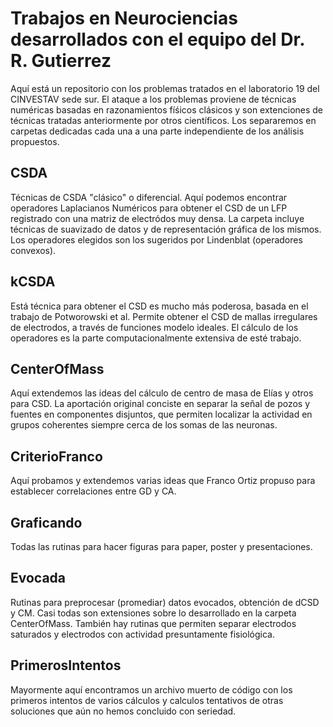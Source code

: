Trabajos en Neurociencias desarrollados con el equipo del Dr. R. Gutierrez
=====================================================================


Aquí está un repositorio con los problemas tratados en el laboratorio 19
del CINVESTAV sede sur. El ataque a los problemas proviene de técnicas
numéricas basadas en razonamientos fíśicos clásicos y son extenciones
de técnicas tratadas anteriormente por otros científicos. Los separaremos en
carpetas dedicadas cada una a una parte independiente de los análisis
propuestos.

## CSDA

Técnicas de CSDA "clásico" o diferencial. Aquí podemos encontrar operadores
Laplacianos Numéricos para obtener el CSD de un LFP registrado con una
matriz de electródos muy densa. La carpeta incluye técnicas de suavizado
de datos y de representación gráfica de los mismos. Los operadores
elegidos son los sugeridos por Lindenblat (operadores convexos).

## kCSDA

Está técnica para obtener el CSD es mucho más poderosa, basada en el trabajo de
Potworowski et al. Permite obtener el CSD de mallas irregulares de electrodos,
a través de funciones modelo ideales. El cálculo de los operadores
es la parte computacionalmente extensiva de esté trabajo.

## CenterOfMass

Aquí extendemos las ideas del cálculo de centro de masa de Elías y otros para
CSD. La aportación original conciste en separar la señal de pozos y fuentes
en componentes disjuntos, que permiten localizar la actividad en grupos
coherentes siempre cerca de los somas de las neuronas.


## CriterioFranco

Aquí probamos y extendemos varias ideas que Franco Ortiz propuso para
establecer correlaciones entre GD y CA.

## Graficando

Todas las rutinas para hacer figuras para paper, poster y presentaciones.

## Evocada

Rutinas para preprocesar (promediar) datos evocados, obtención de dCSD y CM.
Casi todas son extensiones sobre lo desarrollado en la carpeta CenterOfMass.
También hay rutinas que permiten separar electrodos saturados y electrodos con
actividad presuntamente fisiológica.

## PrimerosIntentos

Mayormente aquí encontramos un archivo muerto de código con los primeros
intentos de varios cálculos y calculos tentativos de otras soluciones que aún
no hemos concluido con seriedad.



